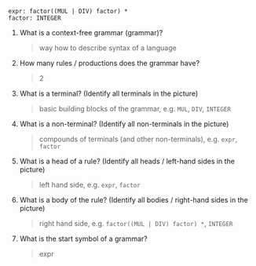 ```
expr: factor((MUL | DIV) factor) *
factor: INTEGER
```

1. What is a context-free grammar (grammar)?
    > way how to describe syntax of a language
1. How many rules / productions does the grammar have?
    > 2
1. What is a terminal? (Identify all terminals in the picture)
    > basic building blocks of the grammar, e.g. `MUL`, `DIV`, `INTEGER`
1. What is a non-terminal? (Identify all non-terminals in the picture)
    > compounds of terminals (and other non-terminals), e.g. `expr`, `factor`
1. What is a head of a rule? (Identify all heads / left-hand sides in the picture)
    > left hand side, e.g. `expr`, `factor`
1. What is a body of the rule? (Identify all bodies / right-hand sides in the picture)
    > right hand side, e.g. `factor((MUL | DIV) factor) *`, `INTEGER`
1. What is the start symbol of a grammar?
    > expr